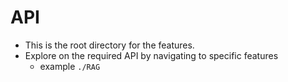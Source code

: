 # API
- This is the root directory for the features.
- Explore on the required API by navigating to specific features
  - example `./RAG`
